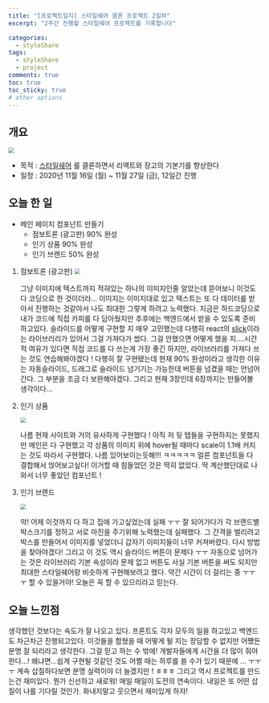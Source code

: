 ```yaml
---
title: "[프로젝트일지] 스타일쉐어 클론 프로젝트 2일차"
excerpt: "2주간 진행할 스타일쉐어 프로젝트를 기록합니다"

categories:
  - styleShare
tags:
  - styleShare
  - project
comments: true
toc: true
toc_sticky: true
# other options
---
```


## 개요

<img src="https://i.ibb.co/h2xWRXL/2020-11-16-6-27-04.png" style="zoom:67%;" />

- 목적 : [스타일쉐어](https://www.styleshare.kr/) 를 클론하면서 리액트와 장고의 기본기를 향상한다
- 일정 : 2020년 11월 16일 (월) ~ 11월 27일 (금), 12일간 진행

## 오늘 한 일

- 메인 페이지 컴포넌트 만들기
  - 점보트론 (광고판) 90% 완성
  - 인기 상품 90% 완성
  - 인기 브랜드 50% 완성



1. 점보트론 (광고판)
   <img src="https://i.ibb.co/HTQ8c0c/ezgif-com-gif-maker.gif" style="zoom:67%;" />

   그냥 이미지에 텍스트까지 적혀있는 하나의 이미지인줄 알았는데 뜯어보니 이것도 다 코딩으로 한 것이더라... 이미지는 이미지대로 있고 텍스트는 또 다 데이터를 받아서 진행하는 것같아서 나도 최대한 그렇게 하려고 노력했다. 지금은 하드코딩으로 내가 코드에 직접 카피를 다 담아뒀지만 추후에는 백엔드에서 받을 수 있도록 준비하고있다. 슬라이드를 어떻게 구현할 지 매우 고민했는데 다행히 react의 [slick](https://react-slick.neostack.com/)이라는 라이브러리가 있어서 그걸 가져다가 썼다. 그걸 안했으면 어떻게 했을 지....시간적 여유가 있다면 직접 코드를 다 쓰는게 가장 좋긴 하지만, 라이브러리를 가져다 쓰는 것도 연습해봐야겠다 ! 다행히 잘 구현됐는데 현재 90% 완성이라고 생각한 이유는 자동슬라이드, 드래그로 슬라이드 넘기기는 가능한데 버튼을 넘겼을 때는 안넘어간다. 그 부분을 조금 더 보완해야겠다. 그리고 현재 3장인데 6장까지는 만들어볼 생각이다...

2. 인기 상품 

   <img src="https://i.ibb.co/pyRkcs9/2020-11-18-9-40-33.png" style="zoom:67%;" />

   나름 현재 사이트와 거의 유사하게 구현했다 ! 아직 저 뒷 탭들을 구현하지는 못했지만 메인은 다 구현했고 각 상품의 이미지 위에 hover될 때마다 scale이 1.1배 커지는 것도 따라서 구현했다. 나름 있어보이는듯해!!! ㅋㅋㅋㅋㅋ 얼른 컴포넌트들 다 결합해서 얹어보고싶다! 이거할 때 힘들었던 것은 딱히 없었다. 딱 계산했던대로 나와서 너무 좋았던 컴포넌트 !

3. 인기 브랜드

   <img src="https://i.ibb.co/4Jh2ZQF/2020-11-18-9-46-09.png" style="zoom:67%;" />

   악! 어제 이것까지 다 하고 집에 가고싶었는데 실패 ㅜㅜ 잘 되어가다가 각 브랜드별 박스크기를 정하고 서로 마진을 주기위해 노력했는데 실패했다. 그 간격을 벌리려고 박스를 만들어서 이미지를 넣었더니 갑자기 이미지들이 너무 커져버렸다. 다시 방법을 찾아야겠다! 그리고 이 것도 역시 슬라이드 버튼이 문제다 ㅜㅜ 자동으로 넘어가는 것은 라이브러리 기본 속성이라 문제 없고 버튼도 사실 기본 버튼을 써도 되지만 최대한 스타일쉐어랑 비슷하게 구현해보려고 했다. 약간 시간이 더 걸리는 중 ㅜㅜㅜ 할 수 있을거야! 오늘은 꼭 할 수 있으리라고 믿는다. 



## 오늘 느낀점

생각했던 것보다는 속도가 잘 나오고 있다. 프론트도 각자 모두의 일을 하고있고 백엔드도 차근차근 진행되고있다. 이것들을 합쳤을 때 어떻게 될 지는 장담할 수 없지만 어쨌든 분명 잘 되리라고 생각한다. 그걸 믿고 하는 수 밖에! 개발자들에게 시간을 더 많이 줘야한다...! 왜냐면...쉽게 구현될 것같던 것도 어쩔 때는 하루를 쓸 수가 있기 때문에 ... ㅜㅜㅜ 계속 삽질하다보면 분명 실력이야 더 늘겠지만 ! ㅎㅎㅎ 그리고 역시 프로젝트를 만드는건 재미있다. 뭔가 신선하고 새로워! 매일 매일이 도전의 연속이다. 내일은 또 어떤 삽질이 나를 기다릴 것인가. 화내지말고 웃으면서 재미있게 하자!